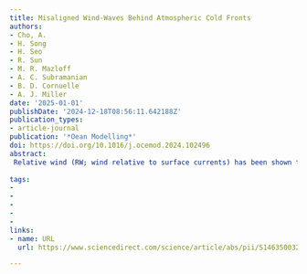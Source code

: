 ```yaml
---
title: Misaligned Wind-Waves Behind Atmospheric Cold Fronts
authors:
- Cho, A.
- H. Song
- H. Seo
- R. Sun
- M. R. Mazloff
- A. C. Subramanian
- B. D. Cornuelle
- A. J. Miller
date: '2025-01-01'
publishDate: '2024-12-18T08:56:11.642188Z'
publication_types:
- article-journal
publication: '*Oean Modelling*'
doi: https://doi.org/10.1016/j.ocemod.2024.102496
abstract: 
 Relative wind (RW; wind relative to surface currents) has been shown to play a crucial role in air-sea interactions, influencing both atmospheric and oceanic dynamics. While the RW effects through momentum flux are well-documented, those through turbulent heat fluxes remain unknown. In this study, we investigate two distinct surface current feedbacks – those associated with the momentum flux and turbulent heat fluxes – by modifying respective bulk formulations in the regional ocean-atmosphere coupled system, and analyze both immediate and seasonal changes in the boundary layers. Our results show that strong ocean currents in the Kuroshio Current and Extension significantly impact surface coupling, with responses generally contingent on the wind-current angle: an increase (decrease) in air-sea momentum and turbulent heat fluxes occurs when the low-level wind and surface currents are aligned (opposed). The instantaneous responses to surface currents include changes in low-level wind, surface current speed, and humidity, which are consistent with anticipated changes for a given wind-current angle based on the bulk formulations. While the wind-current angle is still an important factor, it does not adequately capture the seasonal responses. On the seasonal timescale, both surface current feedbacks can alter the path of the Kuroshio Extension and mesoscale activities, resulting in different background states that affect air-sea momentum and turbulent heat exchanges. Our results suggest that the energetic current system, such as the Kuroshio Current and Extension, can be significantly influenced by surface current coupling through both momentum and turbulent heat fluxes.
 
tags:
- 
- 
- 
- 
- 
links:
- name: URL
  url: https://www.sciencedirect.com/science/article/abs/pii/S1463500324001823

---
```

